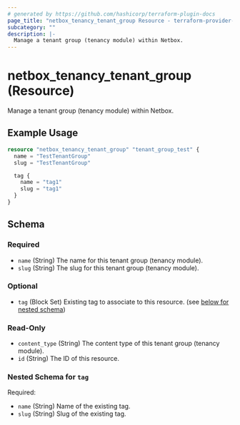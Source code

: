 ```yaml
---
# generated by https://github.com/hashicorp/terraform-plugin-docs
page_title: "netbox_tenancy_tenant_group Resource - terraform-provider-netbox"
subcategory: ""
description: |-
  Manage a tenant group (tenancy module) within Netbox.
---
```


# netbox_tenancy_tenant_group (Resource)

Manage a tenant group (tenancy module) within Netbox.

## Example Usage

```terraform
resource "netbox_tenancy_tenant_group" "tenant_group_test" {
  name = "TestTenantGroup"
  slug = "TestTenantGroup"

  tag {
    name = "tag1"
    slug = "tag1"
  }
}
```

<!-- schema generated by tfplugindocs -->
## Schema

### Required

- `name` (String) The name for this tenant group (tenancy module).
- `slug` (String) The slug for this tenant group (tenancy module).

### Optional

- `tag` (Block Set) Existing tag to associate to this resource. (see [below for nested schema](#nestedblock--tag))

### Read-Only

- `content_type` (String) The content type of this tenant group (tenancy module).
- `id` (String) The ID of this resource.

<a id="nestedblock--tag"></a>
### Nested Schema for `tag`

Required:

- `name` (String) Name of the existing tag.
- `slug` (String) Slug of the existing tag.


